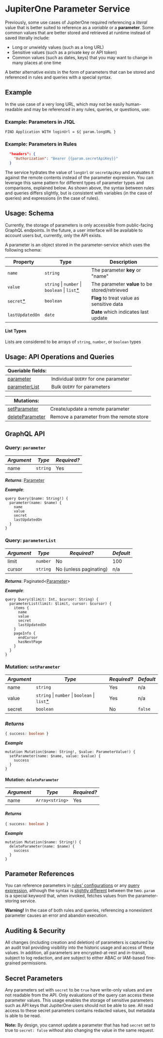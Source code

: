 # JupiterOne Parameter Service

Previously, some use cases of JupiterOne required referencing a _literal_ value that is better suited to reference as a _variable_ or a **parameter**.  Some common values that are better stored and retrieved at runtime instead of saved literally include:

- Long or unwieldy values (such as a long URL)
- Sensitive values (such as a private key or API token)
- Common values (such as dates, keys) that you may want to change in many places at one time

A better alternative exists in the form of parameters that can be stored and referenced in rules and queries with a special syntax.

## Example

In the use case of a very long URL, which may not be easily human-readable and may be referenced in any rules, queries, or questions, use:

### Example: Parameters in J1QL

```J1QL
FIND Application WITH loginUrl = ${ param.longURL }
```

### Example: Parameters in Rules

```json
  "headers": {
    "Authorization": "Bearer {{param.secretApiKey}}"
  }
```

The service hydrates the value of `longUrl` or `secretApiKey` and evaluates it against the remote contents instead of the parameter expression. You can leverage this same pattern for different types of parameter types and comparisons, explained below. As shown above, the syntax between rules and queries differs slightly, but is consistent with variables (in the case of queries) and expressions (in the case of rules).

## Usage: Schema

Currently, the storage of parameters is only accessible from public-facing GraphQL endpoints. In the future, a user interface will be available to account users but, currently, only the API exists.

A parameter is an object stored in the parameter-service which uses the following schema:

| Property                        | Type                                     | Description                              |
| ------------------------------- | ---------------------------------------- | ---------------------------------------- |
| `name`                          | `string`                                 | The parameter **key** or "name"          |
| `value`                         | `string` \| `number` \| `boolean` \| `list`[\*](#listtypes) | The parameter **value** to be stored/retrieved |
| `secret`[\*](#secretparameters) | `boolean`                                | **Flag** to treat value as sensitive data |
| `lastUpdatedOn`                 | `date`                                   | **Date** which indicates last update     |

#### List Types

Lists are considered to be arrays of `string`, `number`, or `boolean` types

## Usage: API Operations and Queries

| Queriable fields:                    |                                      |
| ------------------------------------ | ------------------------------------ |
| [parameter](#queryparameter)         | Individual `QUERY` for one parameter |
| [parameterList](#queryparameterlist) | Bulk `QUERY` for parameters          |

| Mutations:                               |                                          |
| ---------------------------------------- | ---------------------------------------- |
| [setParameter](#mutationsetparameter)    | Create/update a remote parameter         |
| [deleteParameter](#mutationdeleteparameter) | Remove a parameter from the remote store |

## GraphQL API

### Query: `parameter`

| _Argument_ | _Type_   | _Required?_ |
| ---------- | -------- | ----------- |
| name       | `string` | Yes         |

**_Returns_**: [Parameter](#usageschema)

**_Example_**:

```gql
query Query($name: String!) {
  parameter(name: $name) {
    name
    value
    secret
    lastUpdatedOn
  }
}
```

### Query: `parameterList`

| _Argument_ | _Type_   | _Required?_            | _Default_ |
| ---------- | -------- | ---------------------- | --------- |
| limit      | `number` | No                     | 100       |
| cursor     | `string` | No (unless paginating) | n/a       |

**_Returns_**: Paginated<[Parameter](#usageschema)>

**_Example_**:

```gql
query Query($limit: Int, $cursor: String) {
  parameterList(limit: $limit, cursor: $cursor) {
    items {
      name
      value
      secret
      lastUpdatedOn
    }
    pageInfo {
      endCursor
      hasNextPage
    }
  }
}
```

### Mutation: `setParameter`

| _Argument_ | _Type_                                   | _Required?_ | _Default_ |
| ---------- | ---------------------------------------- | ----------- | --------- |
| name       | `string`                                 | Yes         | n/a       |
| value      | `string` \| `number` \| `boolean` \| `list`[\*](#listtypes) | Yes         | n/a       |
| secret     | `boolean`                                | No          | `false`   |

### **_Returns_**

```ts
{ success: boolean }

```

**_Example_**

```gql
mutation Mutation($name: String!, $value: ParameterValue!) {
  setParameter(name: $name, value: $value) {
    success
  }
}
```

#### Mutation: `deleteParameter`

| _Argument_ | _Type_          | _Required?_ |
| ---------- | --------------- | ----------- |
| name       | `Array<string>` | Yes         |

#### **_Returns_**

```ts
{ success: boolean }
```

**_Example_**

```gql
mutation Mutation($name: String!) {
  deleteParameter(name: $name) {
    success
  }
}
```

## Parameter References

You can reference parameters in [rules' configurations](./schemas/alert-rule.md) or any [query expression](./jupiterOne-query-language.md), although the syntax is  [slightly different](#example) between the two. `param` is a special keyword that, when invoked, fetches values from the parameter-storing service.

**Warning!**
In the case of both rules and queries, referencing a nonexistent parameter causes an error and abandon execution.

## Auditing & Security

All changes (including creation and deletion) of parameters is captured by an audit trail providing visibility into the historic usage and access of these values. In addition, all parameters are encrypted-at-rest and in-transit, subject to log redaction, and are subject to either ABAC or IAM-based fine-grained permissions.

## Secret Parameters

Any parameters set with `secret` to be `true` have write-only values and are not readable from the API. Only evaluations of the query can access these parameter values. This usage enables the storage of sensitive parameters such as API keys that JupiterOne users should not be able to see. All read access to these secret parameters contains redacted values, but metadata is able to be read.

**Note:**
By design, you cannot update a parameter that has had `secret` set to true to `secret: false` without also changing the value in the same request.
